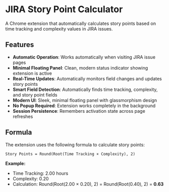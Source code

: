 # JIRA Story Point Calculator

A Chrome extension that automatically calculates story points based on time tracking and complexity values in JIRA issues.

## Features

- **Automatic Operation**: Works automatically when visiting JIRA issue pages
- **Minimal Floating Panel**: Clean, modern status indicator showing extension is active
- **Real-Time Updates**: Automatically monitors field changes and updates story points
- **Smart Field Detection**: Automatically finds time tracking, complexity, and story point fields
- **Modern UI**: Sleek, minimal floating panel with glassmorphism design
- **No Popup Required**: Extension works completely in the background
- **Session Persistence**: Remembers activation state across page refreshes

## Formula

The extension uses the following formula to calculate story points:

```
Story Points = Round(Root(Time Tracking × Complexity), 2)
```

**Example:**
- Time Tracking: 2.00 hours
- Complexity: 0.20
- Calculation: Round(Root(2.00 × 0.20), 2) = Round(Root(0.40), 2) = **0.63**
